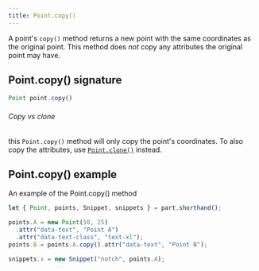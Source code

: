 ```yaml
---
title: Point.copy()
---
```


A point's `copy()` method returns a new point with the same coordinates as the original point.
This method does _not_ copy any attributes the original point may have.

## Point.copy() signature

```js
Point point.copy()
```

<Note>

###### Copy vs clone

this `Point.copy()` method will only copy the point's coordinates.
To also copy the attributes, use [`Point.clone()`](reference/api/point/clone/) instead.

</Note>

## Point.copy() example

<Example part="point_copy">
An example of the Point.copy() method
</Example>

```js
let { Point, points, Snippet, snippets } = part.shorthand();

points.A = new Point(50, 25)
  .attr("data-text", "Point A")
  .attr("data-text-class", "text-xl");
points.B = points.A.copy().attr("data-text", "Point B");

snippets.x = new Snippet("notch", points.A);
```
